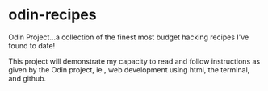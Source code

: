 # odin-recipes
Odin Project...a collection of the finest most budget hacking recipes I've found to date!

This project will demonstrate my capacity to read and follow instructions as given by the Odin project, ie., web development using html, the terminal, and github.

